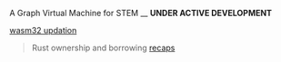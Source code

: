 

A Graph Virtual Machine for STEM __ **UNDER ACTIVE DEVELOPMENT**

[wasm32 updation](https://blog.rust-lang.org/2024/04/09/updates-to-rusts-wasi-targets.html)

> Rust ownership and borrowing [recaps](https://github.com/wildonion/gvm/wiki/Ownership-and-Borrowing-Rules)
